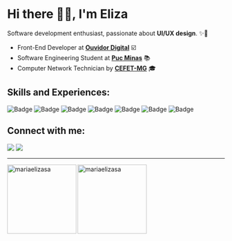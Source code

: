 
<h1> Hi there 👩‍💻, I'm Eliza </h1>

<!-- <img  align="right" src="https://user-images.githubusercontent.com/49694866/122601655-febd3400-d047-11eb-8817-90f59b13aefa.png"  width="270px" align="right" alt="Computador">  -->

Software development enthusiast, passionate about <strong>UI/UX design</strong>. ✨🌸



- Front-End Developer at <strong>[Ouvidor Digital](https://ouvidordigital.com/)</strong> ☑️
- Software Engineering Student at <strong>[Puc Minas](https://www.pucminas.br/destaques/Paginas/default.aspx)</strong> 📚
- Computer Network Technician by <strong>[CEFET-MG](https://www.cefetmg.br/)</strong> 🎓

<h2> Skills and Experiences: </h2>

![Badge](https://img.shields.io/badge/JavaScript-%2321201F?style=for-the-badge&logo=javascript) ![Badge](https://img.shields.io/badge/TypeScript-007ACC?style=for-the-badge&logo=typescript&logoColor=white) ![Badge](https://img.shields.io/badge/react-%237159c1?style=for-the-badge&logo=react) ![Badge](https://img.shields.io/badge/angular-%23C3002F?style=for-the-badge&logo=angular) ![Badge](https://img.shields.io/badge/jest-%2399425B?style=for-the-badge&logo=jest) ![Badge](https://img.shields.io/badge/Sass-CC6699?style=for-the-badge&logo=sass&logoColor=white) ![Badge](https://img.shields.io/badge/Git-F05032?style=for-the-badge&logo=git&logoColor=white) 

<h2> Connect with me: </h2>

[<img src="https://img.shields.io/badge/LinkedIn-0077B5?style=for-the-badge&logo=linkedin&logoColor=white" />](https://www.linkedin.com/in/mariaelizasa/) [<img src="https://img.shields.io/badge/Gmail-D14836?style=for-the-badge&logo=gmail&logoColor=white" />](mailto:eliza.sads@gmail.com)

<hr> </hr>
<img align="left" height="160px" src="https://github-readme-stats.vercel.app/api?username=mariaelizasa&show_icons=true&theme=material-palenight" alt="mariaelizasa" /><img align="left" height="160px"src="https://github-readme-stats.vercel.app/api/top-langs?username=mariaelizasa&show_icons=true&theme=material-palenight&locale=en&layout=compact" alt="mariaelizasa" />

